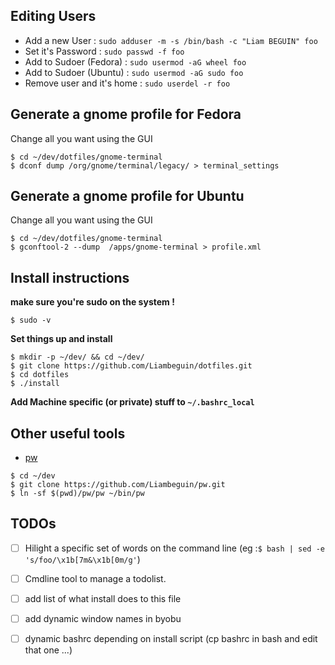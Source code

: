 
Editing Users
---------------
* Add a new User : `sudo adduser -m -s /bin/bash -c "Liam BEGUIN" foo`
* Set it's Password : `sudo passwd -f foo`
* Add to Sudoer (Fedora) : `sudo usermod -aG wheel foo`
* Add to Sudoer (Ubuntu) : `sudo usermod -aG sudo foo`
* Remove user and it's home : `sudo userdel -r foo`

Generate a gnome profile for Fedora
-------------------------------
Change all you want using the GUI
```
$ cd ~/dev/dotfiles/gnome-terminal
$ dconf dump /org/gnome/terminal/legacy/ > terminal_settings
```
Generate a gnome profile for Ubuntu
-------------------------------
Change all you want using the GUI
```
$ cd ~/dev/dotfiles/gnome-terminal
$ gconftool-2 --dump  /apps/gnome-terminal > profile.xml
```

Install instructions
---------------------
**make sure you're sudo on the system !**
```
$ sudo -v
```

**Set things up and install**
```
$ mkdir -p ~/dev/ && cd ~/dev/
$ git clone https://github.com/Liambeguin/dotfiles.git
$ cd dotfiles
$ ./install
```
**Add Machine specific (or private) stuff to `~/.bashrc_local`** 


Other useful tools 
---------
* [pw](https://github.com/Liambeguin/pw)
```
$ cd ~/dev
$ git clone https://github.com/Liambeguin/pw.git
$ ln -sf $(pwd)/pw/pw ~/bin/pw 
```

TODOs
-----
- [ ] Hilight a specific set of words on the command line (eg :`$ bash | sed -e 's/foo/\x1b[7m&\x1b[0m/g'`)
- [ ] Cmdline tool to manage a todolist.
- [ ] add list of what install does to this file
- [ ] add dynamic window names in byobu
- [ ] dynamic bashrc depending on install script (cp bashrc in bash and edit that one ...)

